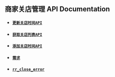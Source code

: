 ## 商家关店管理 API Documentation

* #### [`更新关店时间API`](#update_close_time)

* #### [`获取关店列表API`](#get_close_time)
* #### [`添加关店时间API`](#add_close_time)
* #### [`需求`](#require_close_time)
* #### [`rr_close_error`](#error_close_time)



